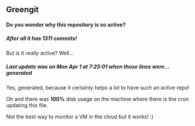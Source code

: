 ## Greengit

#### Do you wonder why this repository is so active?

##### After all it has 1311 commits!

But is it *really* active? Well...

##### Last update was on Mon Apr 1 at 7:25:01 when those lines were... generated

Yes, generated, because it certainly helps a lot to have such an active repo!

Oh and there was **100%** disk usage on the machine
where there is the cron updating this file.

Not the best way to monitor a VM in the cloud but it works! :)
